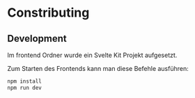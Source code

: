 # Constributing

## Development

Im frontend Ordner wurde ein Svelte Kit Projekt aufgesetzt.

Zum Starten des Frontends kann man diese Befehle ausführen:

```bash
npm install
npm run dev
```

